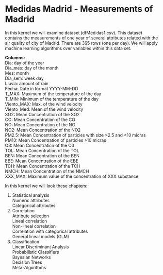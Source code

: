 # Medidas Madrid - Measurements of Madrid

In this kernel we will examine dataset (dfMedidas1.csv). This dataset contains the measurements of one year of several attributes related with the air quality of city of Madrid. There are 365 rows (one per day). We will apply machine learning algorithms over variables within this data set.

**Columns:**  
Dia: day of the year  
Dia_mes: day of the month  
Mes: month  
Dia_sem: week day  
Lluvia: amount of rain  
Fecha: Date in format YYYY-MM-DD  
T_MAX: Maximum of the temperature of the day  
T_MIN: Minimum of the temperature of the day  
Viento_MAX: Max. of the wind velocity  
Viento_Med: Mean of the wind velocity  
SO2: Mean Concentration of the SO2  
CO: Mean Concentration of the CO  
NO: Mean Concentration of the NO  
NO2: Mean Concentration of the NO2  
PM2.5: Mean Concentration of particles with size >2.5 and <10 micras  
PM10: Mean Concentration of particles >10 micras  
O3: Mean Concentration of the O3  
TOL: Mean Concentration of the TOL  
BEN: Mean Concentration of the BEN  
EBE: Mean Concentration of the EBE  
TCH: Mean Concentration of the TCH  
NMCH: Mean Concentration of the NMCH  
XXX_MAX: Maximum value of the concentration of XXX substance  

In this kernel we will look these chapters:  

1. Statistical analysis  
    Numeric attributes  
    Categorical attributes  
2. Correlation  
    Attribute selection  
    Lineal correlation  
    Non-lineal correlation  
    Correlation with categorical attributes  
    General lineal models (GLM)  
3. Classification  
    Linear Discriminant Analysis  
    Probabilistic Classifiers  
    Bayesian Networks  
    Decision Trees  
    Meta-Algorithms  
